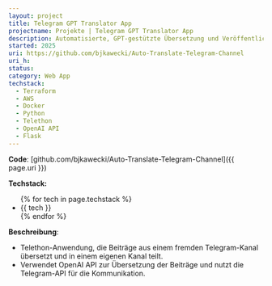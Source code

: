 ```yaml
---
layout: project
title: Telegram GPT Translator App
projectname: Projekte | Telegram GPT Translator App
description: Automatisierte, GPT-gestützte Übersetzung und Veröffentlichung von Inhalten in Telegram-Kanälen.
started: 2025
uri: https://github.com/bjkawecki/Auto-Translate-Telegram-Channel
uri_h:
status:
category: Web App
techstack:
  - Terraform
  - AWS
  - Docker
  - Python
  - Telethon
  - OpenAI API
  - Flask
---
```


**Code**: [github.com/bjkawecki/Auto-Translate-Telegram-Channel]({{ page.uri }})

**Techstack:**

<ul>
{% for tech in page.techstack %}
<li>{{ tech }}</li>
{% endfor %}
</ul>

**Beschreibung**:

- Telethon-Anwendung, die Beiträge aus einem fremden Telegram-Kanal übersetzt und in einem eigenen Kanal teilt.
- Verwendet OpenAI API zur Übersetzung der Beiträge und nutzt die Telegram-API für die Kommunikation.
